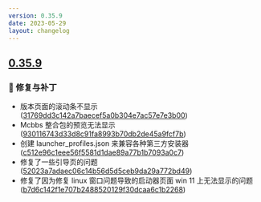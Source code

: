 ```yaml
---
version: 0.35.9
date: 2023-05-29
layout: changelog
---
```

## [0.35.9](#0.35.9)
### 🐛 修复与补丁

- 版本页面的滚动条不显示 ([31769dd3c142a7baecef5a0b304e7ac57e7e3b00](https://github.com/Voxelum/x-minecraft-launcher/commit/31769dd3c142a7baecef5a0b304e7ac57e7e3b00))
- Mcbbs 整合包的预览无法显示 ([930116743d33d8c91fa8993b70db2de45a9fcf7b](https://github.com/Voxelum/x-minecraft-launcher/commit/930116743d33d8c91fa8993b70db2de45a9fcf7b))
- 创建 launcher_profiles.json 来兼容各种第三方安装器 ([c512e96c1eee56f5581d1dae89a77b1b7093a0c7](https://github.com/Voxelum/x-minecraft-launcher/commit/c512e96c1eee56f5581d1dae89a77b1b7093a0c7))
- 修复了一些引导页的问题 ([52023a7adaec06c14b56d5d5ceb9da29a772bd49](https://github.com/Voxelum/x-minecraft-launcher/commit/52023a7adaec06c14b56d5d5ceb9da29a772bd49))
- 修复了因为修复 linux 窗口问题导致的启动器页面 win 11 上无法显示的问题 ([b7d6c142f1e707b2488520129f30dcaa6c1b2268](https://github.com/Voxelum/x-minecraft-launcher/commit/b7d6c142f1e707b2488520129f30dcaa6c1b2268))
